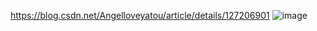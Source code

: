 https://blog.csdn.net/Angelloveyatou/article/details/127206901
![image](https://user-images.githubusercontent.com/68850599/195762994-c467c4ac-2695-4610-8d60-062256a54c0b.png)
